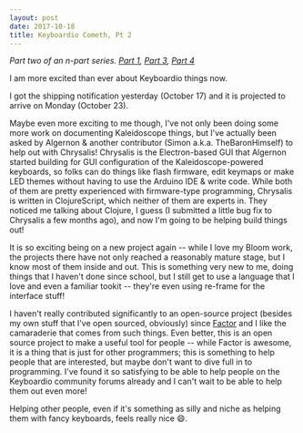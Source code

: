 ```yaml
---
layout: post
date: 2017-10-18
title: Keyboardio Cometh, Pt 2
---
```


*Part two of an n-part series. [Part 1](/2017/10/16/keyboardio_pt1.html), [Part 3](/2017/10/19/keyboardio_pt3.html), [Part 4](/2017/10/22/keyboardio_pt4.html)*

I am more excited than ever about Keyboardio things now.

I got the shipping notification yesterday (October 17) and it is projected to arrive on Monday (October 23).

Maybe even more exciting to me though, I've not only been doing some more work on documenting Kaleidoscope things, but I've actually been asked by Algernon & another contributor (Simon a.k.a. TheBaronHimself) to help out with Chrysalis!
Chrysalis is the Electron-based GUI that Algernon started building for GUI configuration of the Kaleidoscope-powered keyboards, so folks can do things like flash firmware, edit keymaps or make LED themes without having to use the Arduino IDE & write code.
While both of them are pretty experienced with firmware-type programming, Chrysalis is written in ClojureScript, which neither of them are experts in.
They noticed me talking about Clojure, I guess (I submitted a little bug fix to Chrysalis a few months ago), and now I'm going to be helping build things out!

It is so exciting being on a new project again -- while I love my Bloom work, the projects there have not only reached a reasonably mature stage, but I know most of them inside and out.
This is something very new to me, doing things that I haven't done since school, but I still get to use a language that I love and even a familiar tookit -- they're even using re-frame for the interface stuff!

I haven't really contributed significantly to an open-source project (besides my own stuff that I've open sourced, obviously) since [Factor][] and I like the camaraderie that comes from such things.
Even better, this is an open source project to make a useful tool for people -- while Factor is awesome, it is a thing that is just for other programmers; this is something to help people that are interested, but maybe don't want to dive full in to programming.
I've found it so satisfying to be able to help people on the Keyboardio community forums already and I can't wait to be able to help them out even more!

Helping other people, even if it's something as silly and niche as helping them with fancy keyboards, feels really nice 😄.

  [Factor]: https://factorcode.org
